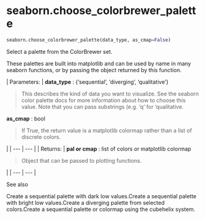 # seaborn.choose_colorbrewer_palette

```py
seaborn.choose_colorbrewer_palette(data_type, as_cmap=False)
```

Select a palette from the ColorBrewer set.

These palettes are built into matplotlib and can be used by name in many seaborn functions, or by passing the object returned by this function.

| Parameters: | **data_type** : {‘sequential’, ‘diverging’, ‘qualitative’}

> This describes the kind of data you want to visualize. See the seaborn color palette docs for more information about how to choose this value. Note that you can pass substrings (e.g. ‘q’ for ‘qualitative.

**as_cmap** : bool

> If True, the return value is a matplotlib colormap rather than a list of discrete colors.

 |
| --- | --- |
| Returns: | **pal or cmap** : list of colors or matplotlib colormap

> Object that can be passed to plotting functions.

 |
| --- | --- |

See also

Create a sequential palette with dark low values.Create a sequential palette with bright low values.Create a diverging palette from selected colors.Create a sequential palette or colormap using the cubehelix system.